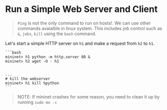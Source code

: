# Run a Simple Web Server and Client

> `Ping` is not the only command to run on hosts!.
> We can use other commands avaialble in linux system. This includes job control such as `&`, `jobs`, `kill` using the `bash` command.

Let's start a simple HTTP server on `h1` and make a request from `h2` to `h1`.

    ```bash
    mininet> h1 python -m http.server 80 &
    mininet> h2 wget -O - h1
    
    
    ...
    # kill the webserver
    mininet> h1 kill %python
    ```

>NOTE: If mininet crashes for some reason, you need to clean it up by running `sudo mn -c`
